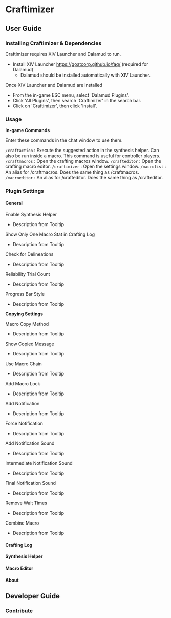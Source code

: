 # Craftimizer

## User Guide

### Installing Craftimizer & Dependencies

Craftimizer requires XIV Launcher and Dalamud to run.
- Install XIV Launcher https://goatcorp.github.io/faq/ (required for Dalamud)
   - Dalamud should be installed automatically with XIV Launcher.
 
Once XIV Launcher and Dalamud are installed
 - From the in-game ESC menu, select 'Dalamud Plugins'.
 - Click 'All Plugins', then search 'Craftimizer' in the search bar.
 - Click on 'Craftimizer', then click 'Install'.

### Usage

**In-game Commands**

Enter these commands in the chat window to use them.

`/craftaction` : Execute the suggested action in the synthesis helper. Can also be run inside a macro. This command is useful for controller players.
`/craftmacros` : Open the crafting macros window.
`/crafteditor` : Open the crafting macro editor.
`/craftimizer` : Open the settings window.
`/macrolist` : An alias for /craftmacros. Does the same thing as /craftmacros.
`/macroeditor` : An alias for /crafteditor. Does the same thing as /crafteditor.

### Plugin Settings

#### General

Enable Synthesis Helper
- Description from Tooltip

Show Only One Macro Stat in Crafting Log
- Description from Tooltip
   
Check for Delineations
- Description from Tooltip
   
Reliability Trial Count
- Description from Tooltip

Progress Bar Style
- Description from Tooltip
   

**Copying Settings**

Macro Copy Method
- Description from Tooltip
   
Show Copied Message
- Description from Tooltip
   
Use Macro Chain
- Description from Tooltip
   
Add Macro Lock
- Description from Tooltip
   
Add Notification
 - Description from Tooltip
   
Force Notification
- Description from Tooltip
   
Add Notification Sound
- Description from Tooltip
   
Intermediate Notification Sound
- Description from Tooltip
   
Final Notification Sound
- Description from Tooltip
   
Remove Wait Times
- Description from Tooltip
   
Combine Macro
- Description from Tooltip
   
#### Crafting Log

#### Synthesis Helper

#### Macro Editor

#### About

## Developer Guide

### Contribute

